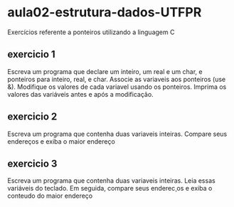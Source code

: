 # aula02-estrutura-dados-UTFPR
Exercícios referente a ponteiros utilizando a linguagem C


## exercicio 1
Escreva um programa que declare um inteiro, um real e um char, e ponteiros para inteiro, real, e char. Associe as variaveis aos ponteiros (use &). Modifique os valores de cada variavel usando os ponteiros. Imprima os valores das variáveis antes e após a modificação. 

## exercicio 2
Escreva um programa que contenha duas variaveis inteiras. Compare seus endereços e exiba o maior endereço

## exercicio 3
Escreva um programa que contenha duas variaveis inteiras. Leia essas variáveis do teclado. Em seguida, compare seus enderec¸os e exiba o conteudo do maior endereço
